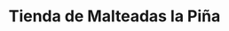 ---
title: "Tienda de Malteadas la Piña"
url: /francisco-i-madero/tienda-de-malteadas-la-pina/
shop: Getränke
---